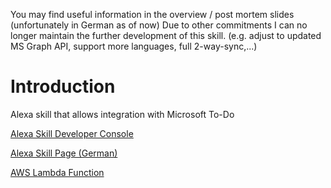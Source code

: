 You may find useful information in the overview / post mortem slides (unfortunately in German as of now)
Due to other commitments I can no longer maintain the further development of this skill. (e.g. adjust to updated MS Graph API, support more languages, full 2-way-sync,...)

# Introduction
Alexa skill that allows integration with Microsoft To-Do

[Alexa Skill Developer Console](https://developer.amazon.com/alexa/console/ask/measure/amzn1.ask.skill.6afdb0f6-5d54-418a-81b1-7e4a0df32060/live/all/summary?aggPeriod=by_hour&end=1522713600000&start=1522108800000&timeInterval=last-7-days)

[Alexa Skill Page (German)](https://www.amazon.de/B-Dev-Wunder-To-Do/dp/B07BHLPLGD/ref=cm_cr_arp_d_product_top?ie=UTF8)

[AWS Lambda Function](https://eu-west-1.console.aws.amazon.com/lambda/home?region=eu-west-1#/functions/WunderToDo?tab=graph)
